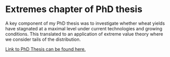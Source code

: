 # Extremes chapter of PhD thesis

A key component of my PhD thesis was to investigate whether wheat yields have stagnated at a maximal level under current technologies and growing conditions. This translated to an application of extreme value theory where we consider tails of the distribution.

[Link to PhD Thesis can be found here.](https://eprints.nottingham.ac.uk/67256/)


